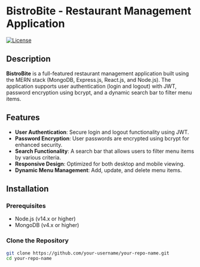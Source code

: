 # BistroBite - Restaurant Management Application

[![License](https://img.shields.io/badge/license-MIT-blue.svg)](LICENSE)

## Description

**BistroBite** is a full-featured restaurant management application built using the MERN stack (MongoDB, Express.js, React.js, and Node.js). The application supports user authentication (login and logout) with JWT, password encryption using bcrypt, and a dynamic search bar to filter menu items.

## Features

- **User Authentication**: Secure login and logout functionality using JWT.
- **Password Encryption**: User passwords are encrypted using bcrypt for enhanced security.
- **Search Functionality**: A search bar that allows users to filter menu items by various criteria.
- **Responsive Design**: Optimized for both desktop and mobile viewing.
- **Dynamic Menu Management**: Add, update, and delete menu items.

## Installation

### Prerequisites

- Node.js (v14.x or higher)
- MongoDB (v4.x or higher)

### Clone the Repository

```bash
git clone https://github.com/your-username/your-repo-name.git
cd your-repo-name



